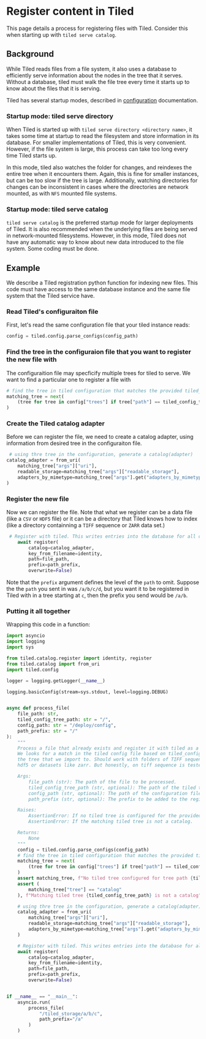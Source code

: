 # Register content in Tiled
This page details a process for registering files with Tiled. Consider this when starting up with `tiled serve catalog`.

## Background
While Tiled reads files from a file system, it also uses a database to efficiently serve information about the nodes in the tree that it serves. Without a database, tiled must walk the file tree every time it starts up to know about the files that it is serving. 

Tiled has several startup modes, described in [configuration](./configuration) documentation.

### Startup mode: tiled serve directory
 When Tiled is started up with `tiled serve directory <directory name>`, it takes some time at startup to read the filesystem and store information in its database. For smaller implementations of Tiled, this is very convenient. However, if the file system is large, this process can take too long every time Tiled starts up. 

In this mode, tiled also watches the folder for changes, and reindexes the entire tree when it encounters them. Again, this is fine for smaller instances, but can be too slow if the tree is large. Additionally, watching directories for changes can be inconsistent in cases where the directories are network mounted, as with `NFS` mounted file systems.

### Startup mode: tiled serve catalog 
`tiled serve catalog` is the preferred startup mode for larger deployments of Tiled. It is also recommended when the underlying files are being served in network-mounted filesystems. However, in this mode, Tiled does not have any automatic way to know about new data introduced to the file system. Some coding must be done.

## Example
We describe a Tiled registration python function for indexing new files. This code must have access to the same database instance and the same file system that the Tiled service have.

### Read Tiled's configuraiton file
First, let's read the same configuration file that your tiled instance reads:

``` python
config = tiled.config.parse_configs(config_path)
```

### Find the tree in the configuraion file that you want to register the new file with
The configuraition file may specficify multiple trees for tiled to serve. We want to find a particular one to register a file with

``` python
# find the tree in tiled configuration that matches the provided tiled_tree_path
matching_tree = next(
    (tree for tree in config["trees"] if tree["path"] == tiled_config_tree_path), None
)
```

### Create the Tiled catalog adapter
Before we can register the file, we need to create a catalog adapter, using information from desired tree in the configuraiton file.

``` python
 # using thre tree in the configuration, generate a catalog(adapter)
catalog_adapter = from_uri(
    matching_tree["args"]["uri"],
    readable_storage=matching_tree["args"]["readable_storage"],
    adapters_by_mimetype=matching_tree["args"].get("adapters_by_mimetype")
)
```

### Register the new file
Now we can register the file. Note that what we register can be a data file (like a `CSV` or `HDF5` file) or it can be a directory that Tiled knows how to index (like a directory containning a `TIFF` sequence or `ZARR` data set.)



``` python
 # Register with tiled. This writes entries into the database for all of the nodes down to the data node
    await register(
        catalog=catalog_adapter,
        key_from_filename=identity,
        path=file_path,
        prefix=path_prefix,
        overwrite=False)

```
Note that the `prefix` argument defines the level of the `path` to omit. Suppose the the `path` you sent in was `/a/b/c/d`, but you want it to be registered in Tiled with in a tree starting at `c`, then the prefix you send would be `/a/b`.


### Putting it all together
Wrapping this code in a function:

``` python
import asyncio
import logging
import sys

from tiled.catalog.register import identity, register
from tiled.catalog import from_uri
import tiled.config

logger = logging.getLogger(__name__)

logging.basicConfig(stream=sys.stdout, level=logging.DEBUG)


async def process_file(
    file_path: str,
    tiled_config_tree_path: str = "/",
    config_path: str = "/deploy/config",
    path_prefix: str = "/"
):
    """
    Process a file that already exists and register it with tiled as a catalog. 
    We looks for a match in the tiled config file based on tiled_config_tree_path. This will be
    the tree that we import to. Should work with folders of TIFF sequence as well as single filed like 
    hdf5 or datasets like zarr. But honestly, on tiff sequence is tested.

    Args:
        file_path (str): The path of the file to be processed.
        tiled_config_tree_path (str, optional): The path of the tiled tree configuration. Defaults to "/".
        config_path (str, optional): The path of the configuration file. Defaults to "/deploy/config".
        path_prefix (str, optional): The prefix to be added to the registered path. Defaults to "/".

    Raises:
        AssertionError: If no tiled tree is configured for the provided tree path.
        AssertionError: If the matching tiled tree is not a catalog.

    Returns:
        None
    """
    config = tiled.config.parse_configs(config_path)
    # find the tree in tiled configuration that matches the provided tiled_tree_path
    matching_tree = next(
        (tree for tree in config["trees"] if tree["path"] == tiled_config_tree_path), None
    )
    assert matching_tree, f"No tiled tree configured for tree path {tiled_config_tree_path}"
    assert (
        matching_tree["tree"] == "catalog"
    ), f"Matching tiled tree {tiled_config_tree_path} is not a catalog"

    # using thre tree in the configuration, generate a catalog(adapter)
    catalog_adapter = from_uri(
        matching_tree["args"]["uri"],
        readable_storage=matching_tree["args"]["readable_storage"],
        adapters_by_mimetype=matching_tree["args"].get("adapters_by_mimetype")
    )

    # Register with tiled. This writes entries into the database for all of the nodes down to the data node
    await register(
        catalog=catalog_adapter,
        key_from_filename=identity,
        path=file_path,
        prefix=path_prefix,
        overwrite=False)


if __name__ == "__main__":
    asyncio.run(
        process_file(
            "/tiled_storage/a/b/c",
            path_prefix="/a"
        )
    )


```
